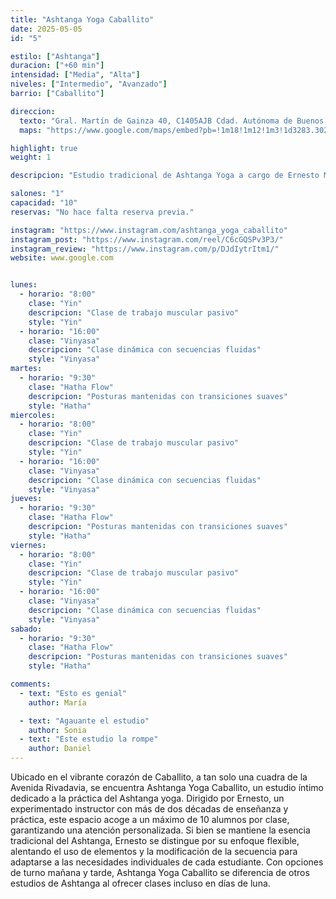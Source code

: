 ```yaml
---
title: "Ashtanga Yoga Caballito"
date: 2025-05-05
id: "5"

estilo: ["Ashtanga"]
duracion: ["+60 min"]
intensidad: ["Media", "Alta"]
niveles: ["Intermedio", "Avanzado"]
barrio: ["Caballito"]

direccion: 
  texto: "Gral. Martín de Gainza 40, C1405AJB Cdad. Autónoma de Buenos Aires"
  maps: "https://www.google.com/maps/embed?pb=!1m18!1m12!1m3!1d3283.3026172261593!2d-58.4454419!3d-34.6217922!2m3!1f0!2f0!3f0!3m2!1i1024!2i768!4f13.1!3m3!1m2!1s0x95bccba80002ddcd%3A0x9c373431e77ffd8d!2sAshtanga%20Yoga%20Caballito!5e0!3m2!1sen!2sar!4v1746202957648!5m2!1sen!2sar"

highlight: true
weight: 1

descripcion: "Estudio tradicional de Ashtanga Yoga a cargo de Ernesto Muñoz y ubicado en el corazón de Caballito."

salones: "1"
capacidad: "10"
reservas: "No hace falta reserva previa."

instagram: "https://www.instagram.com/ashtanga_yoga_caballito"
instagram_post: "https://www.instagram.com/reel/C6cGQSPv3P3/"
instagram_review: "https://www.instagram.com/p/DJdIytrItm1/"
website: www.google.com


lunes:
  - horario: "8:00"
    clase: "Yin"
    descripcion: "Clase de trabajo muscular pasivo"
    style: "Yin"
  - horario: "16:00"
    clase: "Vinyasa"
    descripcion: "Clase dinámica con secuencias fluidas"
    style: "Vinyasa"
martes:
  - horario: "9:30"
    clase: "Hatha Flow"
    descripcion: "Posturas mantenidas con transiciones suaves"
    style: "Hatha"
miercoles:
  - horario: "8:00"
    clase: "Yin"
    descripcion: "Clase de trabajo muscular pasivo"
    style: "Yin"
  - horario: "16:00"
    clase: "Vinyasa"
    descripcion: "Clase dinámica con secuencias fluidas"
    style: "Vinyasa"
jueves:
  - horario: "9:30"
    clase: "Hatha Flow"
    descripcion: "Posturas mantenidas con transiciones suaves"
    style: "Hatha"
viernes:
  - horario: "8:00"
    clase: "Yin"
    descripcion: "Clase de trabajo muscular pasivo"
    style: "Yin"
  - horario: "16:00"
    clase: "Vinyasa"
    descripcion: "Clase dinámica con secuencias fluidas"
    style: "Vinyasa"
sabado:
  - horario: "9:30"
    clase: "Hatha Flow"
    descripcion: "Posturas mantenidas con transiciones suaves"
    style: "Hatha"

comments:
  - text: "Esto es genial"
    author: María

  - text: "Agauante el estudio"
    author: Sonia
  - text: "Este estudio la rompe"
    author: Daniel
---
```


Ubicado en el vibrante corazón de Caballito, a tan solo una cuadra de la Avenida Rivadavia, se encuentra Ashtanga Yoga Caballito, un estudio íntimo dedicado a la práctica del Ashtanga yoga. Dirigido por Ernesto, un experimentado instructor con más de dos décadas de enseñanza y práctica, este espacio acoge a un máximo de 10 alumnos por clase, garantizando una atención personalizada. Si bien se mantiene la esencia tradicional del Ashtanga, Ernesto se distingue por su enfoque flexible, alentando el uso de elementos y la modificación de la secuencia para adaptarse a las necesidades individuales de cada estudiante. Con opciones de turno mañana y tarde, Ashtanga Yoga Caballito se diferencia de otros estudios de Ashtanga al ofrecer clases incluso en días de luna.

